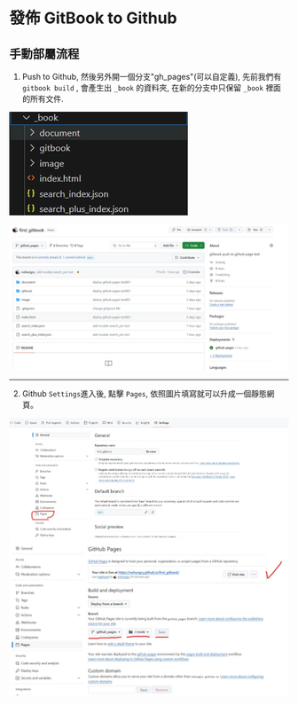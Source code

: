 # 發佈 GitBook to Github


## 手動部屬流程

1. Push to Github, 然後另外開一個分支"gh_pages"(可以自定義), 先前我們有 ```gitbook build``` , 會產生出 ```_book``` 的資料夾, 在新的分支中只保留 ```_book``` 裡面的所有文件.

![return](/image/t_book.jpg)

![return](/image/github_pagebranch.jpg)

---

2. Github ```Settings```進入後, 點擊 ```Pages```, 依照圖片填寫就可以升成一個靜態網頁。

![return](/image/settings_pages.jpg)
![return](/image/setting_down.jpg)